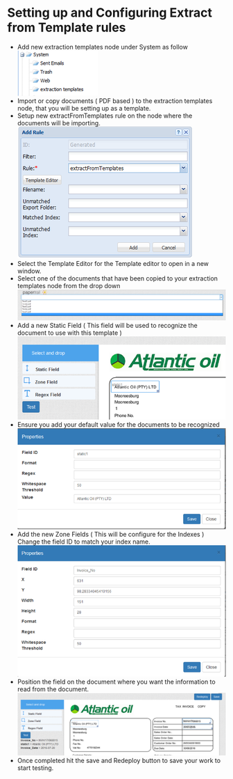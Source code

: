 # Setting up and Configuring Extract from Template rules

*  Add new extraction templates node under System as follow  
![setup-1](../images/setup-1.png) 
*  Import or copy documents ( PDF based ) to the extraction templates node, that you will be setting up as a template.  
*  Setup new extractFromTemplates rule on the node where the documents will be importing.   
![setup-2](../images/setup-2.png) 
*  Select the Template Editor for the Template editor to open in a new window.   
*  Select one of the documents that have been copied to your extraction templates node from the drop down
![setup-3](../images/setup-3.png)  
*  Add a new Static Field ( This field will be used to recognize the document to use with this template ) 
![setup-4](../images/setup-4.png)   
*  Ensure you add your default value for the documents to be recognized 
![setup-5](../images/setup-5.png)   
*  Add the new Zone Fields ( This will be configure for the Indexes ) 
Change the field ID to match your index name. 
![setup-6](../images/setup-6.png)   
*  Position the field on the document where you want the information to read from the document. 
![setup-7](../images/setup-7.png)
*  Once completed hit the save and Redeploy button to save your work to start testing.  



